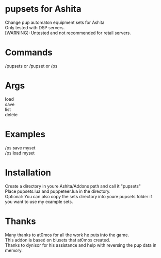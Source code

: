 # pupsets for Ashita
Change pup automaton equipment sets for Ashita  
Only tested with DSP servers.  
[WARNING]: Untested and not recommended for retail servers.  

# Commands
/pupsets or /pupset or /ps  

# Args
load  
save  
list  
delete  

# Examples
/ps save myset  
/ps load myset  

# Installation
Create a directory in youre Ashita/Addons path and call it "pupsets"  
Place pupsets.lua and puppeteer.lua in the directory.  
Optional: You can also copy the sets directory into youre pupsets folder if you want to use my example sets.  

# Thanks
Many thanks to at0mos for all the work he puts into the game.  
This addon is based on blusets that at0mos created.  
Thanks to dynisor for his assistance and help with reversing the pup data in memory.  
